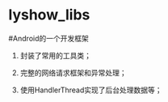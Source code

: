 # lyshow_libs
#Android的一个开发框架

 1. 封装了常用的工具类；
 
 2. 完整的网络请求框架和异常处理；
 
 3. 使用HandlerThread实现了后台处理数据等；
